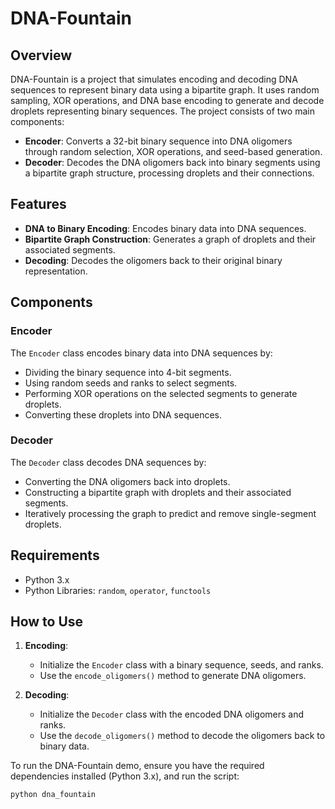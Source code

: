 # DNA-Fountain

## Overview
DNA-Fountain is a project that simulates encoding and decoding DNA sequences to represent binary data using a bipartite graph. It uses random sampling, XOR operations, and DNA base encoding to generate and decode droplets representing binary sequences. The project consists of two main components:
- **Encoder**: Converts a 32-bit binary sequence into DNA oligomers through random selection, XOR operations, and seed-based generation.
- **Decoder**: Decodes the DNA oligomers back into binary segments using a bipartite graph structure, processing droplets and their connections.

## Features
- **DNA to Binary Encoding**: Encodes binary data into DNA sequences.
- **Bipartite Graph Construction**: Generates a graph of droplets and their associated segments.
- **Decoding**: Decodes the oligomers back to their original binary representation.
  
## Components
### Encoder
The `Encoder` class encodes binary data into DNA sequences by:
- Dividing the binary sequence into 4-bit segments.
- Using random seeds and ranks to select segments.
- Performing XOR operations on the selected segments to generate droplets.
- Converting these droplets into DNA sequences.

### Decoder
The `Decoder` class decodes DNA sequences by:
- Converting the DNA oligomers back into droplets.
- Constructing a bipartite graph with droplets and their associated segments.
- Iteratively processing the graph to predict and remove single-segment droplets.

## Requirements
- Python 3.x
- Python Libraries: `random`, `operator`, `functools`

## How to Use
1. **Encoding**:
   - Initialize the `Encoder` class with a binary sequence, seeds, and ranks.
   - Use the `encode_oligomers()` method to generate DNA oligomers.

2. **Decoding**:
   - Initialize the `Decoder` class with the encoded DNA oligomers and ranks.
   - Use the `decode_oligomers()` method to decode the oligomers back to binary data.

To run the DNA-Fountain demo, ensure you have the required dependencies installed (Python 3.x), and run the script:
```bash
python dna_fountain
```
